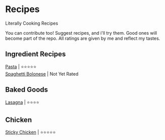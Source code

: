 # Recipes
Literally Cooking Recipes

You can contribute too! Suggest recipes, and i'll try them. Good ones will become part of the repo.
All ratings are given by me and reflect my tastes.

## Ingredient Recipes

[Pasta](/Pasta.md) | ⭐⭐⭐⭐⭐  
[Spaghetti Bolonese](/Spaghetti_Bolognese.md) | Not Yet Rated

## Baked Goods

[Lasagna](/Lasagna.md) | ⭐⭐⭐⭐

## Chicken

[Sticky Chicken](/Sticky_Chicken.md) | ⭐⭐⭐⭐⭐

